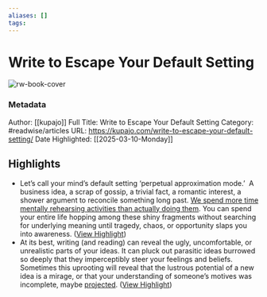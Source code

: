 ```yaml
---
aliases: []
tags:
---
```

# Write to Escape Your Default Setting

![rw-book-cover](https://readwise-assets.s3.amazonaws.com/static/images/article2.74d541386bbf.png)
### Metadata
Author: [[kupajo]]
Full Title: Write to Escape Your Default Setting
Category: #readwise/articles
URL: https://kupajo.com/write-to-escape-your-default-setting/
Date Highlighted: [[2025-03-10-Monday]]

## Highlights
- Let’s call your mind’s default setting ‘perpetual approximation mode.’  A business idea, a scrap of gossip, a trivial fact, a romantic interest, a shower argument to reconcile something long past. [We spend more time mentally rehearsing activities than actually doing them](https://kupajo.com/grow-inherently-not-apparently/). You can spend your entire life hopping among these shiny fragments without searching for underlying meaning until tragedy, chaos, or opportunity slaps you into awareness. ([View Highlight](https://read.readwise.io/read/01jp0c4same3c5ts3dd1sz616b))
- At its best, writing (and reading) can reveal the ugly, uncomfortable, or unrealistic parts of your ideas. It can pluck out parasitic ideas burrowed so deeply that they imperceptibly steer your feelings and beliefs. Sometimes this uprooting will reveal that the lustrous potential of a new idea is a mirage, or that your understanding of someone’s motives was incomplete, maybe [projected](https://kupajo.com/excessive-criticism-is-a-sign-of-internal-conflict-projecting/). ([View Highlight](https://read.readwise.io/read/01jp0c8xr4637y5bd4748gx6jw))
